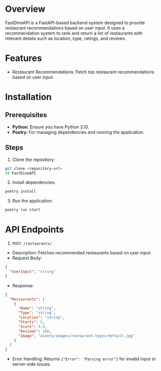 # Overview
FastDineAPI is a FastAPI-based backend system designed to provide restaurant recommendations based on user input. It uses a recommendation system to rank and return a list of restaurants with relevant details such as location, type, ratings, and reviews.


# Features
* Restaurant Recommendations: Fetch top restaurant recommendations based on user input.


# Installation

## Prerequisites
  * **Python**: Ensure you have Python 3.10.
  * **Poetry**: For managing dependencies and running the application.


## Steps
1. Clone the repository:
  ```bash
  git clone <repository-url>
  cd FastDineAPI
  ```
2. Install dependencies:
  ```bash
  poetry install
  ```

3. Run the application:
  ```bash
  poetry run start
  ```

# API Endpoints
1. `POST /restaurants/`
  * Description: Fetches recommended restaurants based on user input.
  * Request Body:
  ```json
  {
    "UserInput": "string"
  }
  ```
* Response:
```json
{
  "Restaurants": [
    {
      "Name": "string",
      "Type": "string",
      "Location": "string",
      "Starts": 5,
      "Score": 9.0,
      "Reviews": 100,
      "Image": "assets/images/restaurant-types/default.jpg"
    }
  ]
}
```
* Error Handling: Returns `{"Error": "Parsing error"}` for invalid input or server-side issues.

